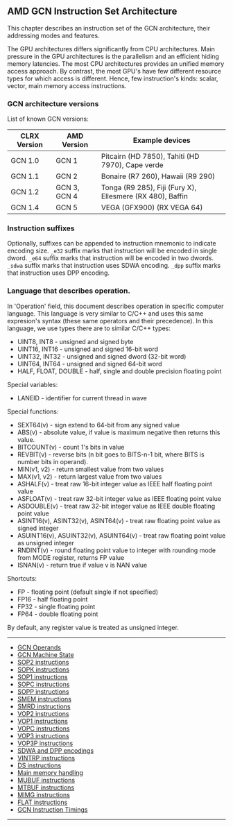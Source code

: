 ## AMD GCN Instruction Set Architecture

This chapter describes an instruction set of the GCN architecture, their addressing modes
and features.

The GPU architectures differs significantly from CPU architectures. Main pressure in the GPU
architectures is the parallelism and an efficient hiding memory latencies.
The most CPU architectures provides an unified memory access approach. By contrast,
the most GPU's have few different resource types for which access is different. Hence,
few instruction's kinds: scalar, vector, main memory access instructions.

### GCN architecture versions

List of known GCN versions:

CLRX Version | AMD Version  | Example devices
-------------|--------------|-------------------------------------
 GCN 1.0     | GCN 1        | Pitcairn (HD 7850), Tahiti (HD 7970), Cape verde
 GCN 1.1     | GCN 2        | Bonaire (R7 260), Hawaii (R9 290)
 GCN 1.2     | GCN 3, GCN 4 | Tonga (R9 285), Fiji (Fury X), Ellesmere (RX 480), Baffin
 GCN 1.4     | GCN 5        | VEGA (GFX900) (RX VEGA 64)

### Instruction suffixes

Optionally, suffixes can be appended to instruction mnemonic to indicate encoding size.
`_e32` suffix marks that instruction will be encoded in single dword.
`_e64` suffix marks that instruction will be encoded in two dwords.
`_sdwa` suffix marks that instruction uses SDWA encoding.
`_dpp` suffix marks that instruction uses DPP encoding.

### Language that describes operation.

In 'Operation' field, this document describes operation in specific computer language.
This language is very similar to C/C++ and uses this same expresion's syntax
(these same operators and their precedence). In this language, we use types there are
to similar C/C++ types:

* UINT8, INT8 - unsigned and signed byte
* UINT16, INT16 - unsigned and signed 16-bit word
* UINT32, INT32 - unsigned and signed dword (32-bit word)
* UINT64, INT64 - unsigned and signed 64-bit word
* HALF, FLOAT, DOUBLE - half, single and double precision floating point

Special variables:

* LANEID - identifier for current thread in wave

Special functions:

* SEXT64(v) - sign extend to 64-bit from any signed value
* ABS(v) - absolute value, if value is maximum negative then returns this value.
* BITCOUNT(v) - count 1's bits in value
* REVBIT(v) - reverse bits (n bit goes to BITS-n-1 bit,
where BITS is number bits in operand).
* MIN(v1, v2) - return smallest value from two values
* MAX(v1, v2) - return largest value from two values
* ASHALF(v) - treat raw 16-bit integer value as IEEE half floating point value
* ASFLOAT(v) - treat raw 32-bit integer value as IEEE floating point value
* ASDOUBLE(v) - treat raw 32-bit integer value as IEEE double floating point value
* ASINT16(v), ASINT32(v), ASINT64(v) - treat raw floating point value as signed integer
* ASUINT16(v), ASUINT32(v), ASUINT64(v) - treat raw floating point value as unsigned integer
* RNDINT(v) - round floating point value to integer with rounding mode from MODE register,
    returns FP value
* ISNAN(v) - return true if value v is NAN value

Shortcuts:

* FP - floating point (default single if not specified)
* FP16 - half floating point
* FP32 - single floating point
* FP64 - double floating point

By default, any register value is treated as unsigned integer.

---

* [GCN Operands](GcnOperands)
* [GCN Machine State](GcnState)
* [SOP2 instructions](GcnInstrsSop2)
* [SOPK instructions](GcnInstrsSopk)
* [SOP1 instructions](GcnInstrsSop1)
* [SOPC instructions](GcnInstrsSopc)
* [SOPP instructions](GcnInstrsSopp)
* [SMEM instructions](GcnInstrsSmem)
* [SMRD instructions](GcnInstrsSmrd)
* [VOP2 instructions](GcnInstrsVop2)
* [VOP1 instructions](GcnInstrsVop1)
* [VOPC instructions](GcnInstrsVopc)
* [VOP3 instructions](GcnInstrsVop3)
* [VOP3P instructions](GcnInstrsVop3p)
* [SDWA and DPP encodings](GcnSdwaDpp)
* [VINTRP instructions](GcnInstrsVintrp)
* [DS instructions](GcnInstrsDs)
* [Main memory handling](GcnMemHandling)
* [MUBUF instructions](GcnInstrsMubuf)
* [MTBUF instructions](GcnInstrsMtbuf)
* [MIMG instructions](GcnInstrsMimg)
* [FLAT instructions](GcnInstrsFlat)
* [GCN Instruction Timings](GcnTimings)

---
